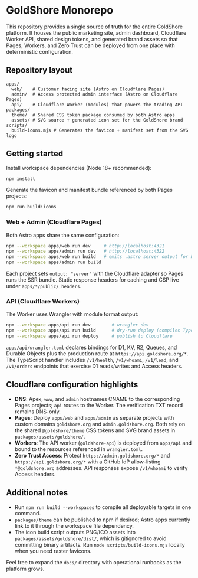 # GoldShore Monorepo

This repository provides a single source of truth for the entire GoldShore platform. It houses the public marketing site,
admin dashboard, Cloudflare Worker API, shared design tokens, and generated brand assets so that Pages, Workers, and
Zero Trust can be deployed from one place with deterministic configuration.

## Repository layout

```
apps/
  web/    # Customer facing site (Astro on Cloudflare Pages)
  admin/  # Access protected admin interface (Astro on Cloudflare Pages)
  api/    # Cloudflare Worker (modules) that powers the trading API
packages/
  theme/  # Shared CSS token package consumed by both Astro apps
  assets/ # SVG source + generated icon set for the GoldShore brand
scripts/
  build-icons.mjs # Generates the favicon + manifest set from the SVG logo
```

## Getting started

Install workspace dependencies (Node 18+ recommended):

```bash
npm install
```

Generate the favicon and manifest bundle referenced by both Pages projects:

```bash
npm run build:icons
```

### Web + Admin (Cloudflare Pages)

Both Astro apps share the same configuration:

```bash
npm --workspace apps/web run dev     # http://localhost:4321
npm --workspace apps/admin run dev   # http://localhost:4322
npm --workspace apps/web run build   # emits .astro server output for Pages
npm --workspace apps/admin run build
```

Each project sets `output: "server"` with the Cloudflare adapter so Pages runs the SSR bundle. Static response headers
for caching and CSP live under `apps/*/public/_headers`.

### API (Cloudflare Workers)

The Worker uses Wrangler with module format output:

```bash
npm --workspace apps/api run dev        # wrangler dev
npm --workspace apps/api run build      # dry-run deploy (compiles TypeScript)
npm --workspace apps/api run deploy     # publish to Cloudflare
```

`apps/api/wrangler.toml` declares bindings for D1, KV, R2, Queues, and Durable Objects plus the production route at
`https://api.goldshore.org/*`. The TypeScript handler includes `/v1/health`, `/v1/whoami`, `/v1/lead`, and `/v1/orders`
endpoints that exercise D1 reads/writes and Access headers.

## Cloudflare configuration highlights

- **DNS**: Apex, `www`, and `admin` hostnames CNAME to the corresponding Pages projects; `api` routes to the Worker.
  The verification TXT record remains DNS-only.
- **Pages**: Deploy `apps/web` and `apps/admin` as separate projects with custom domains `goldshore.org` and
  `admin.goldshore.org`. Both rely on the shared `@goldshore/theme` CSS tokens and SVG brand assets in
  `packages/assets/goldshore/`.
- **Workers**: The API worker (`goldshore-api`) is deployed from `apps/api` and bound to the resources referenced in
  `wrangler.toml`.
- **Zero Trust Access**: Protect `https://admin.goldshore.org/*` and `https://api.goldshore.org/*` with a GitHub IdP
  allow-listing `*@goldshore.org` addresses. API responses expose `/v1/whoami` to verify Access headers.

## Additional notes

- Run `npm run build --workspaces` to compile all deployable targets in one command.
- `packages/theme` can be published to npm if desired; Astro apps currently link to it through the workspace file
  dependency.
- The icon build script outputs PNG/ICO assets into `packages/assets/goldshore/dist/`, which is gitignored to avoid
  committing binary artifacts. Run `node scripts/build-icons.mjs` locally when you need raster favicons.

Feel free to expand the `docs/` directory with operational runbooks as the platform grows.
